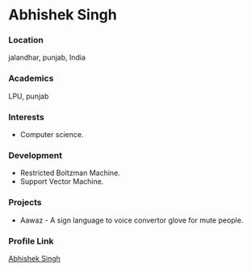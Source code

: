 # Abhishek Singh

### Location
jalandhar, punjab, India

### Academics

LPU, punjab

### Interests

- Computer science.

### Development

- Restricted Boltzman Machine.
- Support Vector Machine.

### Projects

- Aawaz - A sign language to voice convertor glove for mute people.

### Profile Link

[Abhishek Singh](https://github.com/Abhishek-s20)
